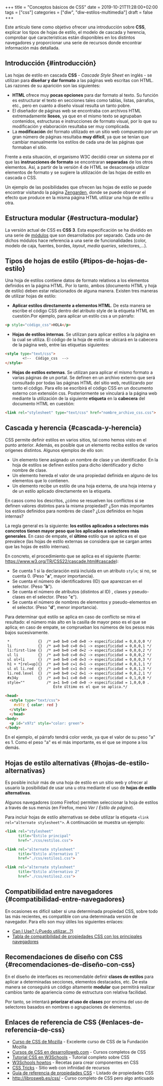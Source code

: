 +++
title = "Conceptos básicos de CSS"
date = 2019-10-21T11:28:00+02:00
tags = ["css"]
categories = ["diw", "diw-estilos-multimedia"]
draft = false
+++

Este artículo tiene como objetivo ofrecer una introducción sobre **CSS**, explicar los tipos de hojas de estilo, el modelo de cascada y herencia, comprobar qué características están disponibles en los distintos navegadores y proporcionar una serie de recursos donde encontrar información más detallada.

<!--more-->


## Introducción {#introducción}

Las hojas de estilo en cascada **CSS** - _Cascade Style Sheet_ en inglés - se utilizan para **diseñar y dar formato** a las páginas web escritas con HTML. Las razones de su aparición son las siguientes:

-   **HTML** ofrece muy **pocas opciones** para dar formato al texto. Su función es estructurar el texto en secciones tales como tablas, listas, párrafos, etc., pero en cuanto a diseño visual resulta un tanto pobre.
-   El diseñador de páginas web se encontraba con archivos HTML extremadamente **liosos**, ya que en el mismo texto se agrupaban contenidos, estructuras e instrucciones de formato visual, por lo que su modificación y elaboración resultaba ser muy complicada.
-   La **modificación** del formato utilizado en un sitio web compuesto por un gran número de páginas resultaba **muy difícil**, ya que se tenían que cambiar manualmente los estilos de cada una de las páginas que formaban el sitio.

Frente a esta situación, el organismo W3C decidió crear un sistema por el que las **instrucciones de formato** se encontraran **separadas** de los otros elementos. Así, a partir de la versión 4 de HTML se desaconseja utilizar elementos de formato y se sugiere la utilización de las hojas de estilo en cascada o CSS.

Un ejemplo de las posibilidades que ofrecen las hojas de estilo se puede encontrar visitando la página [Zengarden](http://www.csszengarden.com/), donde se puede observar el efecto que produce en la misma página HTML utilizar una hoja de estilo u otra.


## Estructura modular {#estructura-modular}

La versión actual de CSS es **CSS 3**. Esta especificación se ha dividido en una serie de [módulos](https://en.wikipedia.org/wiki/Cascading%5FStyle%5FSheets#CSS%5F3) que son desarrollados por separado. Cada uno de dichos módulos hace referencia a una serie de funcionalidades (color, modelo de caja, fuentes, bordes, _layout_, _media queries_, selectores,...).


## Tipos de hojas de estilo {#tipos-de-hojas-de-estilo}

Una hoja de estilos contiene datos de formato relativos a los elementos definidos en la página HTML. Por lo tanto, ambos (documento HTML y hoja de estilo) deben estar relacionados de alguna manera. Existen tres maneras de utilizar hojas de estilo:

-   **Aplicar estilos directamente a elementos HTML**. De esta manera se escribe el código CSS dentro del atributo style de la etiqueta HTML en cuestión.Por ejemplo, para aplicar un estilo css a un párrafo:

```html
<p style="código_css">HOLA</p>
```

-   **Hojas de estilos internas**. Se utilizan para aplicar estilos a la página en la cual se utiliza. El código de la hoja de estilo se ubicará en la cabecera de la página web, entre las etiquetas siguientes:

```html
<style type="text/css">
        <!--  Código_css  -->
</style>
```

-   **Hojas de estilos externas**. Se utilizan para aplicar el mismo formato a varias páginas de un portal. Se definen en un archivo externo que será consultado por todas las páginas HTML del sitio web, reutilizando por tanto el código. Para ello se escribirá el código CSS en un documento externo con extensión css. Posteriormente se vinculará a la página web mediante la utilización de la siguiente **etiqueta** en la **cabecera** del documento HTML en cuestión:

```html
<link rel="stylesheet" type="text/css" href="nombre_archivo_css.css">
```


## Cascada y herencia {#cascada-y-herencia}

CSS permite definir estilos en varios sitios, tal como hemos visto en el punto anterior. Además, es posible que un elemento reciba estilos de varios orígenes distintos. Algunos ejemplos de ello son:

-   Un elemento tiene asignado un nombre de clase y un identificador. En la hoja de estilos se definen estilos para dicho identificador y dicho nombre de clase.
-   Un elemento hereda el valor de una propiedad definida en alguno de los elementos que lo contienen.
-   Un elemento recibe un estilo de una hoja externa, de una hoja interna y de un estilo aplicado directamente en la etiqueta.

En casos como los descritos, ¿cómo se resuelven los conflictos si se definen valores distintos para la misma propiedad? ¿Son más importantes los estilos definidos para nombres de clase? ¿Los definidos en hojas internas?

La regla general es la siguiente: **los estilos aplicados a selectores más concretos tienen mayor peso que los aplicados a selectores más generales**. En caso de empate, el **último** estilo que se aplica es el que prevalece (las hojas de estilo externas se considera que se cargan antes que las hojas de estilo internas).

En concreto, el procedimiento que se aplica es el siguiente (fuente: <https://www.w3.org/TR/CSS22/cascade.html#cascade>):

-   Se cuenta 1 si la declaración está incluida en un atributo `style`; si no, se cuenta 0. (Peso "**a**", mayor importancia).
-   Se cuenta el número de identificadores (ID) que aparezcan en el selector. (Peso "**b**").
-   Se cuenta el número de atributos (distintos al ID) , clases y pseudo-clases en el selector. (Peso "**c**").
-   Se cuenta el número de nombres de elementos y pseudo-elementos en el selector. (Peso "**d**", menor importancia).

Para determinar qué estilo se aplica en caso de conflicto se mira el resultado: el número más alto en la casilla de mayor peso es el que se aplica; en caso de empate, se comprueban los números de los pesos más bajos sucesivamente.

```html
 *             {}  /* a=0 b=0 c=0 d=0 -> especificidad = 0,0,0,0 */
 li            {}  /* a=0 b=0 c=0 d=1 -> especificidad = 0,0,0,1 */
 li:first-line {}  /* a=0 b=0 c=0 d=2 -> especificidad = 0,0,0,2 */
 ul li         {}  /* a=0 b=0 c=0 d=2 -> especificidad = 0,0,0,2 */
 ul ol+li      {}  /* a=0 b=0 c=0 d=3 -> especificidad = 0,0,0,3 */
 h1 + *[rel=up]{}  /* a=0 b=0 c=1 d=1 -> especificidad = 0,0,1,1 */
 ul ol li.red  {}  /* a=0 b=0 c=1 d=3 -> especificidad = 0,0,1,3 */
 li.red.level  {}  /* a=0 b=0 c=2 d=1 -> especificidad = 0,0,2,1 */
 #x34y         {}  /* a=0 b=1 c=0 d=0 -> especificidad = 0,1,0,0 */
 style=""          /* a=1 b=0 c=0 d=0 -> especificidad = 1,0,0,0 .
                      Éste último es el que se aplica.*/

<head>
  <style type="text/css">
    #x97z { color: red }
  </style>
  </head>
<body>
  <p id="x97z" style="color: green">
</body>
```

En el ejemplo, el párrafo tendrá color verde, ya que el valor de su peso "a" es 1. Como el peso "a" es el más importante, es el que se impone a los demás.


## Hojas de estilo alternativas {#hojas-de-estilo-alternativas}

Es posible incluir más de una hoja de estilo en un sitio web y ofrecer al usuario la posibilidad de usar una u otra mediante el uso de **hojas de estilo alternativas**.

Algunos navegadores (como Firefox) permiten seleccionar la hoja de estilos a través de sus menús (en Firefox, menú _Ver_ / _Estilo de página_).

Para incluir hojas de estilo alternativas se debe utilizar la etiqueta `<link rel="alternate stylesheet">`. A continuación se muestra un ejemplo:

```html
<link rel="stylesheet"
      title="Estilo principal"
      href="./css/estilos.css">

<link rel="alternate stylesheet"
      title="Estilo alternativo 1"
      href="./css/estilos1.css">

<link rel="alternate stylesheet"
      title="Estilo alternativo 2"
      href="./css/estilos2.css">
```


## Compatibilidad entre navegadores {#compatibilidad-entre-navegadores}

En ocasiones es difícil saber si una determinada propiedad CSS, sobre todo las más recientes, es compatible con una determinada versión de navegador. Para ello son muy útiles los siguientes enlaces:

-   [Can I Use? (¿Puedo utilizar...?)](http://caniuse.com/)
-   [Tabla de compatibilidad de propiedades CSS con los principales navegadores](http://www.w3schools.com/cssref/css3%5Fbrowsersupport.asp)


## Recomendaciones de diseño con CSS {#recomendaciones-de-diseño-con-css}

En el diseño de interfaces es recomendable definir **clases de estilos** para aplicar a determinadas secciones, elementos destacados, etc. De esta manera se conseguirá un código altamente **modular** que permitirá realizar cambios tanto de apariencia como de estructura con relativa facilidad.

Por tanto, se intentará **priorizar el uso de clases** por encima del uso de selectores basados en nombres o agrupaciones de elementos.


## Enlaces de referencia de CSS {#enlaces-de-referencia-de-css}

-   [Curso de CSS de Mozilla](https://developer.mozilla.org/es/docs/Learn/CSS) - Excelente curso de CSS de la Fundación Mozilla
-   [Cursos de CSS en desarrolloweb.com](https://desarrolloweb.com/home/css) - Cursos completos de CSS
-   [Tutorial CSS en W3Schools](https://www.w3schools.com/css/default.asp) - Tutorial completo sobre CSS
-   [W3Schools howtos](http://w3schools.com/howto/) - Recetas para crear componentes en CSS
-   [CSS Tricks](https://css-tricks.com) - Sitio web con infinidad de recursos
-   [Guía de referencia de propiedades CSS](http://www.w3schools.com/cssref/) - Listado de propiedades CSS
-   <http://librosweb.es/css/> - Curso completo de CSS pero algo anticuado
